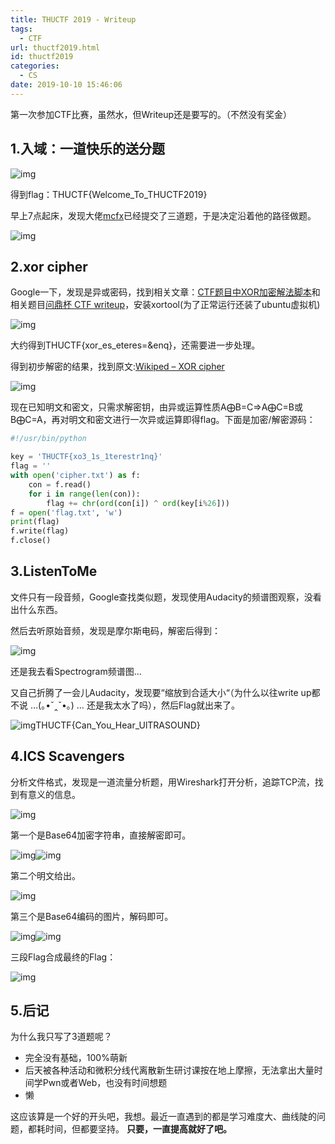 ```yaml
---
title: THUCTF 2019 - Writeup
tags:
  - CTF
url: thuctf2019.html
id: thuctf2019
categories:
  - CS
date: 2019-10-10 15:46:06
---
```


第一次参加CTF比赛，虽然水，但Writeup还是要写的。（不然没有奖金）

1.入域：一道快乐的送分题
-------------

![img](/images/thuctf2019001.png)

得到flag：THUCTF{Welcome_To_THUCTF2019}

早上7点起床，发现大佬[mcfx](https://mcfx.us/)已经提交了三道题，于是决定沿着他的路径做题。

![img](/images/thuctf2019002.png)

2.xor cipher
------------

Google一下，发现是异或密码，找到相关文章：[CTF题目中XOR加密解法脚本](https://blog.csdn.net/qq_41079177/article/details/89196428)和相关题目[问鼎杯 CTF writeup](https://chybeta.github.io/2017/09/16/问鼎杯-CTF-writeup/)，安装xortool(为了正常运行还装了ubuntu虚拟机)

![img](/images/thuctf2019001-3358223.png)

大约得到THUCTF{xor_es_eteres=&enq}，还需要进一步处理。

得到初步解密的结果，找到原文:[Wikiped – XOR cipher](https://en.wikipedia.org/wiki/XOR_cipher)

![img](/images/thuctf2019002-3358223.png)

现在已知明文和密文，只需求解密钥，由异或运算性质A⨁B=C⇒A⨁C=B或B⨁C=A，再对明文和密文进行一次异或运算即得flag。下面是加密/解密源码：

```python
#!/usr/bin/python

key = 'THUCTF{xo3_1s_1terestr1nq}' 
flag = ''
with open('cipher.txt') as f:
    con = f.read()
    for i in range(len(con)):
        flag += chr(ord(con[i]) ^ ord(key[i%26]))
f = open('flag.txt', 'w')
print(flag)
f.write(flag)
f.close()
```


3.ListenToMe
------------

文件只有一段音频，Google查找类似题，发现使用Audacity的频谱图观察，没看出什么东西。

然后去听原始音频，发现是摩尔斯电码，解密后得到：

![img](/images/thuctf2019001-3358253.png)

还是我去看Spectrogram频谱图…

又自己折腾了一会儿Audacity，发现要“缩放到合适大小“（为什么以往write up都不说 …(｡•ˇ‸ˇ•｡) … 还是我太水了吗），然后Flag就出来了。

![img](/images/thuctf2019002-3358253.png)THUCTF{Can_You_Hear_UlTRASOUND}

4.ICS Scavengers
----------------

分析文件格式，发现是一道流量分析题，用Wireshark打开分析，追踪TCP流，找到有意义的信息。

![img](/images/thuctf2019001-3358267.png)

第一个是Base64加密字符串，直接解密即可。

![img](/images/thuctf2019002-3358267.png)![img](/images/thuctf2019003.png)

第二个明文给出。

![img](/images/thuctf2019004.png)

第三个是Base64编码的图片，解码即可。

![img](/images/thuctf2019005.png)![img](/images/thuctf2019006.png)

三段Flag合成最终的Flag：

![img](/images/thuctf2019007.png)

5.后记
----

为什么我只写了3道题呢？

*   完全没有基础，100%萌新
*   后天被各种活动和微积分线代离散新生研讨课按在地上摩擦，无法拿出大量时间学Pwn或者Web，也没有时间想题
*   懒

这应该算是一个好的开头吧，我想。最近一直遇到的都是学习难度大、曲线陡的问题，都耗时间，但都要坚持。 **只要，一直提高就好了吧。**